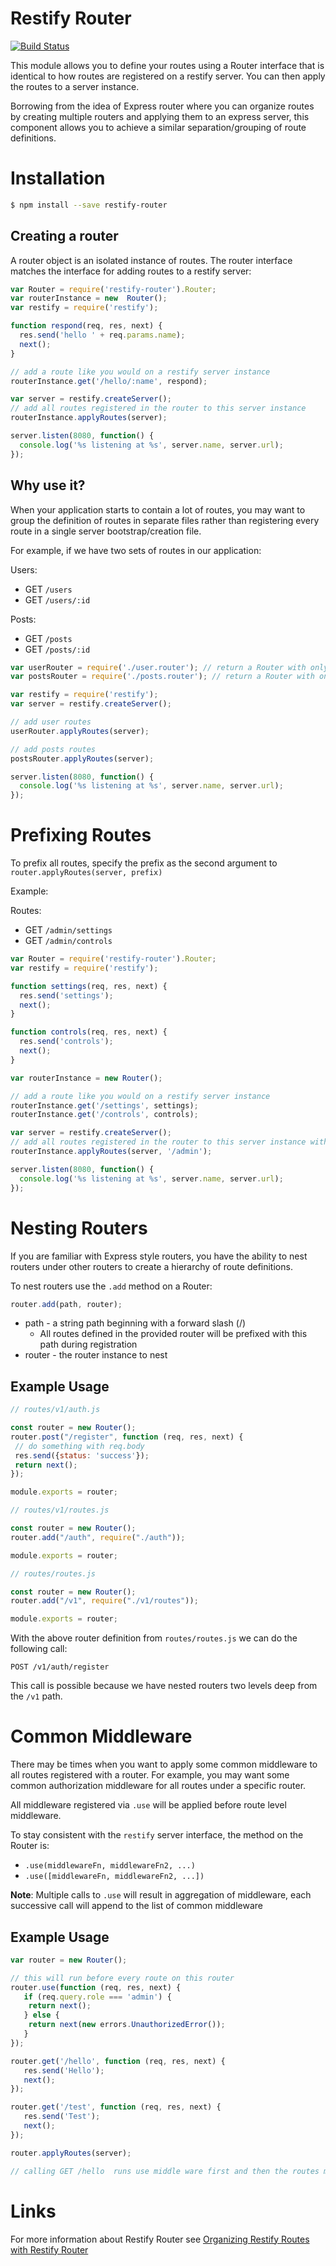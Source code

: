 # Restify Router

[![Build Status](https://travis-ci.org/ukayani/restify-router.svg?branch=master)](https://travis-ci.org/ukayani/restify-router)

This module allows you to define your routes using a Router interface that is identical to how routes are registered
on a restify server. You can then apply the routes to a server instance.

Borrowing from the idea of Express router where you can organize routes by creating multiple routers and applying them
to an express server, this component allows you to achieve a similar separation/grouping of route definitions.

# Installation

```bash
$ npm install --save restify-router
```

## Creating a router

A router object is an isolated instance of routes. The router interface matches the interface for adding routes to a
restify server:

```javascript
var Router = require('restify-router').Router;
var routerInstance = new  Router();
var restify = require('restify');

function respond(req, res, next) {
  res.send('hello ' + req.params.name);
  next();
}

// add a route like you would on a restify server instance
routerInstance.get('/hello/:name', respond);

var server = restify.createServer();
// add all routes registered in the router to this server instance
routerInstance.applyRoutes(server);

server.listen(8080, function() {
  console.log('%s listening at %s', server.name, server.url);
});
```

## Why use it?

When your application starts to contain a lot of routes, you may want to group the definition of routes in
separate files rather than registering every route in a single server bootstrap/creation file.

For example, if we have two sets of routes in our application:

Users:

- GET `/users`
- GET `/users/:id`

Posts:

- GET `/posts`
- GET `/posts/:id`

```javascript
var userRouter = require('./user.router'); // return a Router with only user route definitions
var postsRouter = require('./posts.router'); // return a Router with only posts route definitions

var restify = require('restify');
var server = restify.createServer();

// add user routes
userRouter.applyRoutes(server);

// add posts routes
postsRouter.applyRoutes(server);

server.listen(8080, function() {
  console.log('%s listening at %s', server.name, server.url);
});
```

# Prefixing Routes

To prefix all routes, specify the prefix as the second argument to `router.applyRoutes(server, prefix)`

Example:

Routes:

- GET `/admin/settings`
- GET `/admin/controls`


```javascript
var Router = require('restify-router').Router;
var restify = require('restify');

function settings(req, res, next) {
  res.send('settings');
  next();
}

function controls(req, res, next) {
  res.send('controls');
  next();
}

var routerInstance = new Router();

// add a route like you would on a restify server instance
routerInstance.get('/settings', settings);
routerInstance.get('/controls', controls);

var server = restify.createServer();
// add all routes registered in the router to this server instance with uri prefix 'admin'
routerInstance.applyRoutes(server, '/admin');

server.listen(8080, function() {
  console.log('%s listening at %s', server.name, server.url);
});

```

# Nesting Routers

If you are familiar with Express style routers, you have the ability to nest routers under
other routers to create a hierarchy of route definitions.

To nest routers use the `.add` method on a Router:

```javascript
router.add(path, router);
```

- path - a string path beginning with a forward slash (/)
    - All routes defined in the provided router will be prefixed with this path during registration
- router - the router instance to nest

## Example Usage

```javascript
// routes/v1/auth.js

const router = new Router();
router.post("/register", function (req, res, next) {
 // do something with req.body
 res.send({status: 'success'});
 return next();
});

module.exports = router;
```

```javascript
// routes/v1/routes.js

const router = new Router();
router.add("/auth", require("./auth"));

module.exports = router;
```

```javascript
// routes/routes.js

const router = new Router();
router.add("/v1", require("./v1/routes"));

module.exports = router;
```

With the above router definition from `routes/routes.js` we can do the following call:

`POST /v1/auth/register`

This call is possible because we have nested routers two levels deep from the `/v1` path.


# Common Middleware

There may be times when you want to apply some common middleware to all routes registered with a router.
For example, you may want some common authorization middleware for all routes under a specific router.

All middleware registered via `.use` will be applied before route level middleware.

To stay consistent with the `restify` server interface, the method on the Router is:

- `.use(middlewareFn, middlewareFn2, ...)`
- `.use([middlewareFn, middlewareFn2, ...])`

**Note**: Multiple calls to `.use` will result in aggregation of middleware, each successive call will append to the list of common middleware

## Example Usage

```javascript
var router = new Router();

// this will run before every route on this router
router.use(function (req, res, next) {
   if (req.query.role === 'admin') {
    return next();
   } else {
    return next(new errors.UnauthorizedError());
   }
});

router.get('/hello', function (req, res, next) {
   res.send('Hello');
   next();
});

router.get('/test', function (req, res, next) {
   res.send('Test');
   next();
});

router.applyRoutes(server);

// calling GET /hello  runs use middle ware first and then the routes middleware

```

# Links

For more information about Restify Router see [Organizing Restify Routes with Restify Router](http://recursivethoughts.com/organizing-restify-routes-with-restify-router/)
